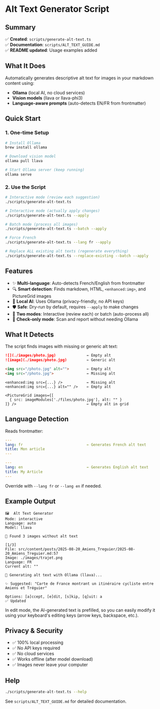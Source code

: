 # Alt Text Generator Script

## Summary

✅ **Created**: `scripts/generate-alt-text.ts`  
✅ **Documentation**: `scripts/ALT_TEXT_GUIDE.md`  
✅ **README updated**: Usage examples added  

## What It Does

Automatically generates descriptive alt text for images in your markdown content using:
- **Ollama** (local AI, no cloud services)
- **Vision models** (llava or llava-phi3)
- **Language-aware prompts** (auto-detects EN/FR from frontmatter)

## Quick Start

### 1. One-time Setup

```bash
# Install Ollama
brew install ollama

# Download vision model
ollama pull llava

# Start Ollama server (keep running)
ollama serve
```

### 2. Use the Script

```bash
# Interactive mode (review each suggestion)
./scripts/generate-alt-text.ts

# Interactive mode (actually apply changes)
./scripts/generate-alt-text.ts --apply

# Batch mode (process all images)
./scripts/generate-alt-text.ts --batch --apply

# Force French
./scripts/generate-alt-text.ts --lang fr --apply

# Replace ALL existing alt texts (regenerate everything)
./scripts/generate-alt-text.ts --replace-existing --batch --apply
```

## Features

- ✨ **Multi-language**: Auto-detects French/English from frontmatter
- 🔍 **Smart detection**: Finds markdown, HTML, `<enhanced:img>`, and PictureGrid images
- 🤖 **Local AI**: Uses Ollama (privacy-friendly, no API keys)
- 🛡️ **Safe**: Dry-run by default, requires `--apply` to make changes
- 🎯 **Two modes**: Interactive (review each) or batch (auto-process all)
- 👀 **Check-only mode**: Scan and report without needing Ollama

## What It Detects

The script finds images with missing or generic alt text:

```markdown
![](./images/photo.jpg)              ← Empty alt
![image](./images/photo.jpg)         ← Generic alt
```

```html
<img src="/photo.jpg" alt="">        ← Empty alt
<img src="/photo.jpg">               ← Missing alt
```

```svelte
<enhanced:img src={...} />           ← Missing alt
<enhanced:img src={...} alt="" />    ← Empty alt
```

```svelte
<PictureGrid images={[
  { src: imageModules['./files/photo.jpg'], alt: "" }
]} />                                ← Empty alt in grid
```

## Language Detection

Reads frontmatter:

```yaml
---
lang: fr                             ← Generates French alt text
title: Mon article
---
```

```yaml
---
lang: en                             ← Generates English alt text
title: My Article
---
```

Override with `--lang fr` or `--lang en` if needed.

## Example Output

```
🖼️  Alt Text Generator
Mode: interactive
Language: auto
Model: llava

📸 Found 3 images without alt text

[1/3]
File: src/content/posts/2025-08-20_Amiens_Treguier/2025-08-20_Amiens_Treguier.md:57
Image: ./images/trajet.png
Language: FR
Current alt: ""

🤖 Generating alt text with Ollama (llava)...

✨ Suggested: "Carte de France montrant un itinéraire cycliste entre Amiens et Tréguier"

Options: [a]ccept, [e]dit, [s]kip, [q]uit: a
✅ Updated
```

In edit mode, the AI-generated text is prefilled, so you can easily modify it using your keyboard's editing keys (arrow keys, backspace, etc.).

## Privacy & Security

- ✅ 100% local processing
- ✅ No API keys required
- ✅ No cloud services
- ✅ Works offline (after model download)
- ✅ Images never leave your computer

## Help

```bash
./scripts/generate-alt-text.ts --help
```

See `scripts/ALT_TEXT_GUIDE.md` for detailed documentation.
